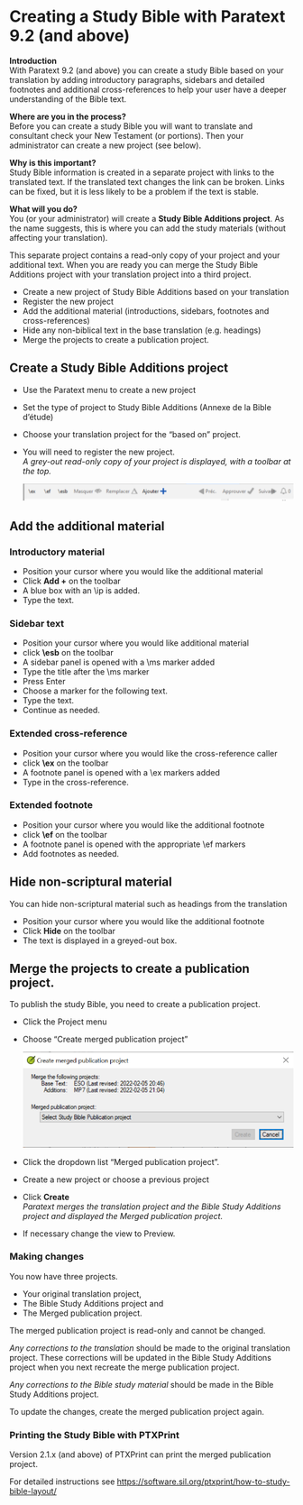 # Creating a Study Bible with Paratext 9.2 (and above)

**Introduction**  
With Paratext 9.2 (and above) you can create a study Bible based on your translation by adding introductory paragraphs, sidebars and detailed footnotes and additional cross-references to help your user have a deeper understanding of the Bible text.

**Where are you in the process?**  
Before you can create a study Bible you will want to translate and consultant check your New Testament (or portions). Then your administrator can create a new project (see below).

**Why is this important?**  
Study Bible information is created in a separate project with links to the translated text. If the translated text changes the link can be broken. Links can be fixed, but it is less likely to be a problem if the text is stable.

**What will you do?**  
You (or your administrator) will create a **Study Bible Additions project**. As the name suggests, this is where you can add the study materials (without affecting your translation).

This separate project contains a read-only copy of your project and your additional text. When you are ready you can merge the Study Bible Additions project with your translation project into a third project.

-   Create a new project of Study Bible Additions based on your translation
-   Register the new project
-   Add the additional material (introductions, sidebars, footnotes and cross-references)
-   Hide any non-biblical text in the base translation (e.g. headings)
-   Merge the projects to create a publication project.

## Create a Study Bible Additions project

-   Use the Paratext menu to create a new project
-   Set the type of project to Study Bible Additions (Annexe de la Bible d’étude)
-   Choose your translation project for the “based on” project.
-   You will need to register the new project.  
    *A grey-out read-only copy of your project is displayed, with a toolbar at the top.*

    ![](media/8671bb469453dc88a90bc9ea7889d114.png)

## Add the additional material

### Introductory material

-   Position your cursor where you would like the additional material
-   Click **Add +** on the toolbar
-   A blue box with an \\ip is added.
-   Type the text.

### Sidebar text

-   Position your cursor where you would like additional material
-   click **\\esb** on the toolbar
-   A sidebar panel is opened with a \\ms marker added
-   Type the title after the \\ms marker
-   Press Enter
-   Choose a marker for the following text.
-   Type the text.
-   Continue as needed.

### Extended cross-reference

-   Position your cursor where you would like the cross-reference caller
-   click **\\ex** on the toolbar
-   A footnote panel is opened with a \\ex markers added
-   Type in the cross-reference.

### Extended footnote

-   Position your cursor where you would like the additional footnote
-   click **\\ef** on the toolbar
-   A footnote panel is opened with the appropriate \\ef markers
-   Add footnotes as needed.

## Hide non-scriptural material

You can hide non-scriptural material such as headings from the translation

-   Position your cursor where you would like the additional footnote
-   Click **Hide** on the toolbar
-   The text is displayed in a greyed-out box.

## Merge the projects to create a publication project.

To publish the study Bible, you need to create a publication project.

-   Click the Project menu
-   Choose “Create merged publication project”

    ![](media/c2532d37aae74e992a95d26c8725c242.png)

-   Click the dropdown list “Merged publication project”.
-   Create a new project or choose a previous project
-   Click **Create**  
    *Paratext merges the translation project and the Bible Study Additions project and displayed the Merged publication project.*

-   If necessary change the view to Preview.

### Making changes

You now have three projects.

-   Your original translation project,
-   The Bible Study Additions project and
-   The Merged publication project.

The merged publication project is read-only and cannot be changed.

*Any corrections to the translation* should be made to the original translation project. These corrections will be updated in the Bible Study Additions project when you next recreate the merge publication project.

*Any corrections to the Bible study material* should be made in the Bible Study Additions project.

To update the changes, create the merged publication project again.

### Printing the Study Bible with PTXPrint

Version 2.1.x (and above) of PTXPrint can print the merged publication project.

For detailed instructions see <https://software.sil.org/ptxprint/how-to-study-bible-layout/>
